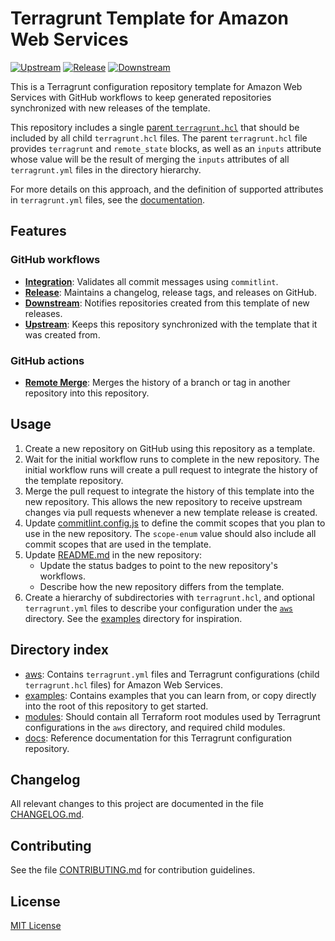 # Terragrunt Template for Amazon Web Services
[![Upstream](https://github.com/growit-io/terragrunt/actions/workflows/upstream.yml/badge.svg)](https://github.com/growit-io/terragrunt/actions/workflows/upstream.yml)
[![Release](https://github.com/growit-io/terragrunt/actions/workflows/release.yml/badge.svg)](https://github.com/growit-io/terragrunt/actions/workflows/release.yml)
[![Downstream](https://github.com/growit-io/terragrunt/actions/workflows/downstream.yml/badge.svg)](https://github.com/growit-io/terragrunt/actions/workflows/downstream.yml)

This is a Terragrunt configuration repository template for Amazon Web Services
with GitHub workflows to keep generated repositories synchronized with new
releases of the template.

This repository includes a single [parent `terragrunt.hcl`](terragrunt.hcl) that
should be included by all child `terragrunt.hcl` files. The parent
`terragrunt.hcl` file provides `terragrunt` and `remote_state` blocks, as well
as an `inputs` attribute whose value will be the result of merging the `inputs`
attributes of all `terragrunt.yml` files in the directory hierarchy.

For more details on this approach, and the definition of supported attributes
in `terragrunt.yml` files, see the [documentation](docs/terragrunt/README.md).

## Features

### GitHub workflows

- [**Integration**](.github/workflows/integration.yml): Validates all commit
  messages using `commitlint`.
- [**Release**](.github/workflows/release.yml): Maintains a changelog, release
  tags, and releases on GitHub.
- [**Downstream**](.github/workflows/downstream.yml): Notifies repositories
  created from this template of new releases.
- [**Upstream**](.github/workflows/upstream.yml): Keeps this repository
  synchronized with the template that it was created from.

### GitHub actions

- [**Remote Merge**](.github/actions/remote-merge): Merges the history of a
  branch or tag in another repository into this repository.

## Usage

1. Create a new repository on GitHub using this repository as a template.
2. Wait for the initial workflow runs to complete in the new repository. The
   initial workflow runs will create a pull request to integrate the history
   of the template repository.
3. Merge the pull request to integrate the history of this template into the
   new repository. This allows the new repository to receive upstream changes
   via pull requests whenever a new template release is created.
4. Update [commitlint.config.js](commitlint.config.js) to define the commit
   scopes that you plan to use in the new repository. The `scope-enum` value
   should also include all commit scopes that are used in the template.
5. Update [README.md](README.md) in the new repository:
    - Update the status badges to point to the new repository's workflows.
    - Describe how the new repository differs from the template.
6. Create a hierarchy of subdirectories with `terragrunt.hcl`, and optional
   `terragrunt.yml` files to describe your configuration under the [`aws`](aws)
   directory. See the [examples](examples) directory for inspiration.

## Directory index

- [aws](aws): Contains `terragrunt.yml` files and Terragrunt configurations
  (child `terragrunt.hcl` files) for Amazon Web Services.
- [examples](examples): Contains examples that you can learn from, or copy
  directly into the root of this repository to get started.
- [modules](modules): Should contain all Terraform root modules used by
  Terragrunt configurations in the `aws` directory, and required child modules.
- [docs](docs): Reference documentation for this Terragrunt configuration
  repository.

## Changelog

All relevant changes to this project are documented in the file
[CHANGELOG.md](CHANGELOG.md).

## Contributing

See the file [CONTRIBUTING.md](CONTRIBUTING.md) for contribution guidelines.

## License

[MIT License](LICENSE)
